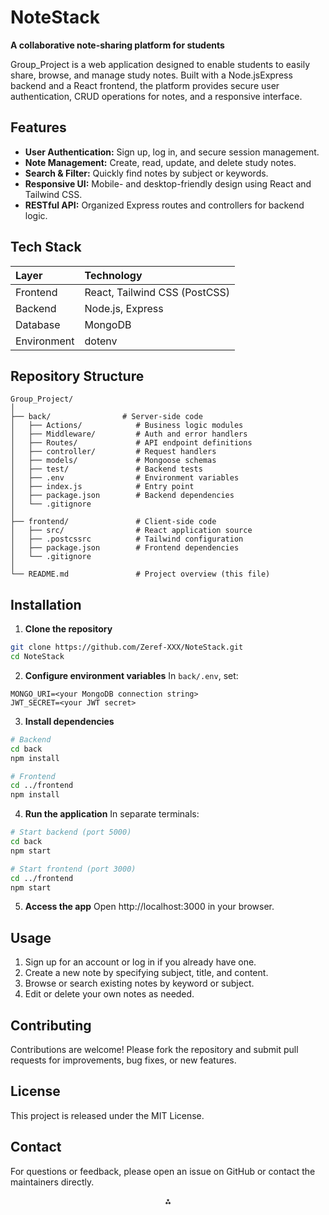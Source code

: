  
# NoteStack

**A collaborative note-sharing platform for students**

Group_Project is a web application designed to enable students to easily share, browse, and manage study notes. Built with a Node.jsExpress backend and a React frontend, the platform provides secure user authentication, CRUD operations for notes, and a responsive interface.

## Features

- **User Authentication:** Sign up, log in, and secure session management.
- **Note Management:** Create, read, update, and delete study notes.
- **Search \& Filter:** Quickly find notes by subject or keywords.
- **Responsive UI:** Mobile- and desktop-friendly design using React and Tailwind CSS.
- **RESTful API:** Organized Express routes and controllers for backend logic.


## Tech Stack

| Layer | Technology |
| :-- | :-- |
| Frontend | React, Tailwind CSS (PostCSS) |
| Backend | Node.js, Express |
| Database | MongoDB |
| Environment | dotenv |

## Repository Structure

```
Group_Project/
│
├── back/                # Server-side code
│   ├── Actions/            # Business logic modules
│   ├── Middleware/         # Auth and error handlers
│   ├── Routes/             # API endpoint definitions
│   ├── controller/         # Request handlers
│   ├── models/             # Mongoose schemas
│   ├── test/               # Backend tests
│   ├── .env                # Environment variables
│   ├── index.js            # Entry point
│   ├── package.json        # Backend dependencies
│   └── .gitignore
│
├── frontend/               # Client-side code
│   ├── src/                # React application source
│   ├── .postcssrc          # Tailwind configuration
│   ├── package.json        # Frontend dependencies
│   └── .gitignore
│
└── README.md               # Project overview (this file)
```


## Installation

1. **Clone the repository**

```bash
git clone https://github.com/Zeref-XXX/NoteStack.git
cd NoteStack
```

2. **Configure environment variables**
In `back/.env`, set:

```
MONGO_URI=<your MongoDB connection string>
JWT_SECRET=<your JWT secret>
```

3. **Install dependencies**

```bash
# Backend
cd back
npm install

# Frontend
cd ../frontend
npm install
```

4. **Run the application**
In separate terminals:

```bash
# Start backend (port 5000)
cd back
npm start

# Start frontend (port 3000)
cd ../frontend
npm start
```

5. **Access the app**
Open http://localhost:3000 in your browser.

 
## Usage

1. Sign up for an account or log in if you already have one.
2. Create a new note by specifying subject, title, and content.
3. Browse or search existing notes by keyword or subject.
4. Edit or delete your own notes as needed.

## Contributing

Contributions are welcome! Please fork the repository and submit pull requests for improvements, bug fixes, or new features.

## License

This project is released under the MIT License.

## Contact

For questions or feedback, please open an issue on GitHub or contact the maintainers directly.

<div style="text-align: center">⁂</div>

[^1]: https://github.com/Zeref-XXX/NoteStack

[^2]: https://github.com/Zeref-XXX/Group_Project/tree/main/back

[^3]: https://github.com/Zeref-XXX/Group_Project/tree/main/frontend

[^4]: https://github.com/Zeref-XXX/Group_Project/tree/main/back/Actions

[^5]: https://github.com/Zeref-XXX/Group_Project/tree/main/back/Middleware

[^6]: https://github.com/Zeref-XXX/Group_Project/tree/main/back/Routes

[^7]: https://github.com/Zeref-XXX/Group_Project/tree/main/back/controller

[^8]: https://github.com/Zeref-XXX/Group_Project/tree/main/back/models

[^9]: https://github.com/Zeref-XXX/Group_Project/blob/main/back/.env

[^10]: https://github.com/Zeref-XXX/Group_Project/blob/main/back/.gitignore

[^11]: https://github.com/Zeref-XXX/Group_Project/blob/main/back/index.js

[^12]: https://github.com/Zeref-XXX/Group_Project/blob/main/back/package-lock.json

[^13]: https://github.com/Zeref-XXX/Group_Project/blob/main/back/package.json

[^14]: https://github.com/Zeref-XXX/Group_Project/blob/main/back/test

[^15]: https://github.com/Zeref-XXX/Group_Project/tree/main/frontend/src

[^16]: https://github.com/Zeref-XXX/Group_Project/blob/main/frontend/.gitignore

[^17]: https://github.com/Zeref-XXX/Group_Project/blob/main/frontend/.postcssrc

[^18]: https://github.com/Zeref-XXX/Group_Project/blob/main/frontend/package-lock.json

[^19]: https://github.com/Zeref-XXX/Group_Project/blob/main/frontend/package.json
